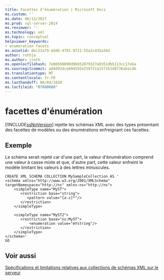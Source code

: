```yaml
---
title: Facettes d’énumération | Microsoft Docs
ms.custom: ''
ms.date: 06/13/2017
ms.prod: sql-server-2014
ms.reviewer: ''
ms.technology: xml
ms.topic: conceptual
helpviewer_keywords:
- enumeration facets
ms.assetid: dec23a79-ddd6-4701-9721-55a2c435a34d
author: rothja
ms.author: jroth
ms.openlocfilehash: 7e06598890d9b652879327e0351db5113cc17e6a
ms.sourcegitcommit: ad4d92dce894592a259721a1571b1d8736abacdb
ms.translationtype: MT
ms.contentlocale: fr-FR
ms.lasthandoff: 08/04/2020
ms.locfileid: "87600680"
---
```

# <a name="enumeration-facets"></a>facettes d'énumération
  [!INCLUDE[ssNoVersion](../../includes/ssnoversion-md.md)] rejette les schémas XML avec des types présentant des facettes de modèles ou des énumérations enfreignant ces facettes.  
  
## <a name="example"></a>Exemple  
 Le schéma serait rejeté car d'une part, la valeur d'énumération comprend une valeur à casse mixte et que, d'autre part, cette valeur enfreint le modèle limitant les valeurs à des lettres minuscules.  
  
```  
CREATE XML SCHEMA COLLECTION MySampleCollection AS '  
<schema xmlns="http://www.w3.org/2001/XMLSchema" targetNamespace="http://ns" xmlns:ns="http://ns">  
    <simpleType name="MyST">  
       <restriction base="string">  
          <pattern value="[a-z]*"/>  
       </restriction>  
    </simpleType>  
  
    <simpleType name="MyST2">  
       <restriction base="ns:MyST">  
           <enumeration value="mYstring"/>  
       </restriction>  
    </simpleType>  
</schema>'  
GO  
```  
  
## <a name="see-also"></a>Voir aussi  
 [Spécifications et limitations relatives aux collections de schémas XML sur le serveur](requirements-and-limitations-for-xml-schema-collections-on-the-server.md)  
  
  
